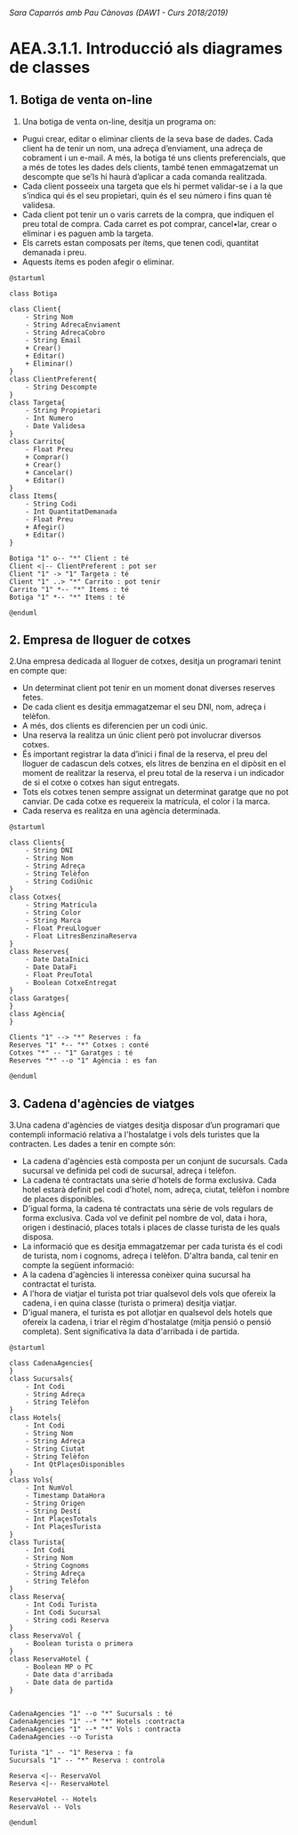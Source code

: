 ###### Sara Caparrós amb Pau Cànovas (DAW1 - Curs 2018/2019)

# AEA.3.1.1. Introducció als diagrames de classes

## 1. Botiga de venta on-line
1. Una botiga de venta on-line, desitja un programa on:
-	Pugui crear, editar o eliminar clients de la seva base de dades. Cada client ha de tenir un nom, una adreça d’enviament, una adreça de  cobrament i un e-mail. A més, la botiga té uns clients preferencials, que a més de totes les dades dels clients, també tenen emmagatzemat un descompte que se’ls hi haurà d’aplicar a cada comanda realitzada. 
-	Cada client posseeix una targeta que els hi permet validar-se i a la que s’indica qui és el seu propietari, quin és el seu número i fins quan té validesa. 
-	Cada client pot tenir un o varis carrets de la compra, que indiquen el preu total de compra. Cada carret es pot comprar, cancel•lar, crear o eliminar i es paguen amb la targeta. 
-	Els carrets estan composats per ítems, que tenen codi, quantitat demanada i preu. 
-	Aquests ítems es poden afegir o eliminar. 

```
@startuml

class Botiga

class Client{
    - String Nom
    - String AdrecaEnviament
    - String AdrecaCobro
    - String Email
    + Crear()
    + Editar()
    + Eliminar()
}
class ClientPreferent{
    - String Descompte
}
class Targeta{
    - String Propietari
    - Int Numero
    - Date Validesa
}
class Carrito{
    - Float Preu
    + Comprar()
    + Crear()
    + Cancelar()
    + Editar()
}
class Items{
    - String Codi
    - Int QuantitatDemanada
    - Float Preu
    + Afegir()
    + Editar()
}

Botiga "1" o-- "*" Client : té
Client <|-- ClientPreferent : pot ser
Client "1" -> "1" Targeta : té
Client "1" ..> "*" Carrito : pot tenir
Carrito "1" *-- "*" Items : té
Botiga "1" *-- "*" Items : té

@enduml
```


## 2. Empresa de lloguer de cotxes
2.Una empresa dedicada al lloguer de cotxes, desitja un programari tenint en compte que:
-	Un determinat client pot tenir en un moment donat diverses reserves fetes. 
-	De cada client es desitja emmagatzemar el seu DNI, nom, adreça i telèfon. 
-	A més, dos clients es diferencien per un codi únic. 
-	Una reserva la realitza un únic client però pot involucrar diversos cotxes. 
-	És important registrar la data d’inici i final de la reserva, el preu del lloguer de cadascun dels cotxes, els litres de benzina en el dipòsit en el moment de realitzar la reserva, el preu total de la reserva i un indicador de si el cotxe o cotxes han sigut entregats. 
-	Tots els cotxes tenen sempre assignat un determinat garatge que no pot canviar. De cada cotxe es requereix la matrícula, el color i la marca. 
-	Cada reserva es realitza en una agència determinada.
 
```
@startuml

class Clients{
    - String DNI
    - String Nom
    - String Adreça
    - String Telèfon
    - String CodiÚnic
}
class Cotxes{
    - String Matrícula
    - String Color
    - String Marca
    - Float PreuLloguer
    - Float LitresBenzinaReserva
}
class Reserves{
    - Date DataInici
    - Date DataFi
    - Float PreuTotal
    - Boolean CotxeEntregat
}
class Garatges{
}
class Agència{
}

Clients "1" --> "*" Reserves : fa
Reserves "1" *-- "*" Cotxes : conté
Cotxes "*" -- "1" Garatges : té
Reserves "*" --o "1" Agència : es fan

@enduml
```

## 3. Cadena d'agències de viatges
3.Una cadena d'agències de viatges desitja disposar d’un programari que contempli informació relativa a l'hostalatge i vols dels turistes que la contracten. Les dades a tenir en compte són:
-	La cadena d'agències està composta per un conjunt de sucursals. Cada sucursal ve definida pel codi de sucursal, adreça i telèfon.
-	La cadena té contractats una sèrie d'hotels de forma exclusiva. Cada hotel estarà definit pel codi d'hotel, nom, adreça, ciutat, telèfon i nombre de places disponibles.
-	D'igual forma, la cadena té contractats una sèrie de vols regulars de forma exclusiva. Cada vol ve definit pel nombre de vol, data i hora, origen i destinació, places totals i places de classe turista de les quals disposa.
-	La informació que es desitja emmagatzemar per cada turista és el codi de turista, nom i cognoms, adreça i telèfon.
D'altra banda, cal tenir en compte la següent informació:
-	A la cadena d'agències li interessa conèixer quina sucursal ha contractat el turista.
-	A l'hora de viatjar el turista pot triar qualsevol dels vols que ofereix la cadena, i en quina classe (turista o primera) desitja viatjar.
-	D'igual manera, el turista es pot allotjar en qualsevol dels hotels que ofereix la cadena, i triar el règim d'hostalatge (mitja pensió o pensió completa). Sent significativa la data d'arribada i de partida.

```
@startuml

class CadenaAgencies{
}
class Sucursals{
    - Int Codi
    - String Adreça
    - String Telèfon
}
class Hotels{
    - Int Codi
    - String Nom
    - String Adreça
    - String Ciutat
    - String Telèfon
    - Int QtPlaçesDisponibles
}
class Vols{
    - Int NumVol
    - Timestamp DataHora
    - String Origen
    - String Destí
    - Int PlaçesTotals
    - Int PlaçesTurista
}
class Turista{
    - Int Codi
    - String Nom
    - String Cognoms
    - String Adreça
    - String Telèfon
}
class Reserva{
    - Int Codi Turista
    - Int Codi Sucursal
    - String codi Reserva
}
class ReservaVol {
    - Boolean turista o primera
}
class ReservaHotel {
    - Boolean MP o PC
    - Date data d'arribada
    - Date data de partida
}


CadenaAgencies "1" --o "*" Sucursals : té
CadenaAgencies "1" --* "*" Hotels :contracta
CadenaAgencies "1" --* "*" Vols : contracta
CadenaAgencies --o Turista

Turista "1" -- "1" Reserva : fa
Sucursals "1" -- "*" Reserva : controla

Reserva <|-- ReservaVol
Reserva <|-- ReservaHotel

ReservaHotel -- Hotels
ReservaVol -- Vols

@enduml
```
 
